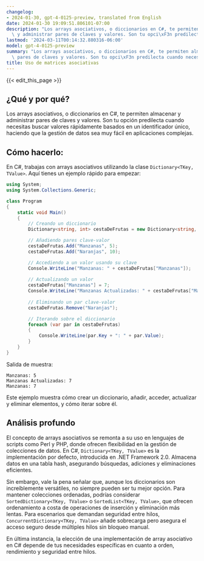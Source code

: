 ```yaml
---
changelog:
- 2024-01-30, gpt-4-0125-preview, translated from English
date: 2024-01-30 19:09:51.806101-07:00
description: "Los arrays asociativos, o diccionarios en C#, te permiten almacenar\
  \ y administrar pares de claves y valores. Son tu opci\xF3n predilecta cuando necesitas\u2026"
lastmod: '2024-03-11T00:14:32.880316-06:00'
model: gpt-4-0125-preview
summary: "Los arrays asociativos, o diccionarios en C#, te permiten almacenar y administrar\
  \ pares de claves y valores. Son tu opci\xF3n predilecta cuando necesitas\u2026"
title: Uso de matrices asociativas
---
```


{{< edit_this_page >}}

## ¿Qué y por qué?

Los arrays asociativos, o diccionarios en C#, te permiten almacenar y administrar pares de claves y valores. Son tu opción predilecta cuando necesitas buscar valores rápidamente basados en un identificador único, haciendo que la gestión de datos sea muy fácil en aplicaciones complejas.

## Cómo hacerlo:

En C#, trabajas con arrays asociativos utilizando la clase `Dictionary<TKey, TValue>`. Aquí tienes un ejemplo rápido para empezar:

```C#
using System;
using System.Collections.Generic;

class Program
{
    static void Main()
    {
        // Creando un diccionario
        Dictionary<string, int> cestaDeFrutas = new Dictionary<string, int>();

        // Añadiendo pares clave-valor
        cestaDeFrutas.Add("Manzanas", 5);
        cestaDeFrutas.Add("Naranjas", 10);

        // Accediendo a un valor usando su clave
        Console.WriteLine("Manzanas: " + cestaDeFrutas["Manzanas"]);
        
        // Actualizando un valor
        cestaDeFrutas["Manzanas"] = 7;
        Console.WriteLine("Manzanas Actualizadas: " + cestaDeFrutas["Manzanas"]);
        
        // Eliminando un par clave-valor
        cestaDeFrutas.Remove("Naranjas");

        // Iterando sobre el diccionario
        foreach (var par in cestaDeFrutas)
        {
            Console.WriteLine(par.Key + ": " + par.Value);
        }
    }
}
```
Salida de muestra:
```
Manzanas: 5
Manzanas Actualizadas: 7
Manzanas: 7
```

Este ejemplo muestra cómo crear un diccionario, añadir, acceder, actualizar y eliminar elementos, y cómo iterar sobre él.

## Análisis profundo

El concepto de arrays asociativos se remonta a su uso en lenguajes de scripts como Perl y PHP, donde ofrecen flexibilidad en la gestión de colecciones de datos. En C#, `Dictionary<TKey, TValue>` es la implementación por defecto, introducida en .NET Framework 2.0. Almacena datos en una tabla hash, asegurando búsquedas, adiciones y eliminaciones eficientes.

Sin embargo, vale la pena señalar que, aunque los diccionarios son increíblemente versátiles, no siempre pueden ser tu mejor opción. Para mantener colecciones ordenadas, podrías considerar `SortedDictionary<TKey, TValue>` o `SortedList<TKey, TValue>`, que ofrecen ordenamiento a costa de operaciones de inserción y eliminación más lentas. Para escenarios que demandan seguridad entre hilos, `ConcurrentDictionary<TKey, TValue>` añade sobrecarga pero asegura el acceso seguro desde múltiples hilos sin bloqueo manual.

En última instancia, la elección de una implementación de array asociativo en C# depende de tus necesidades específicas en cuanto a orden, rendimiento y seguridad entre hilos.
